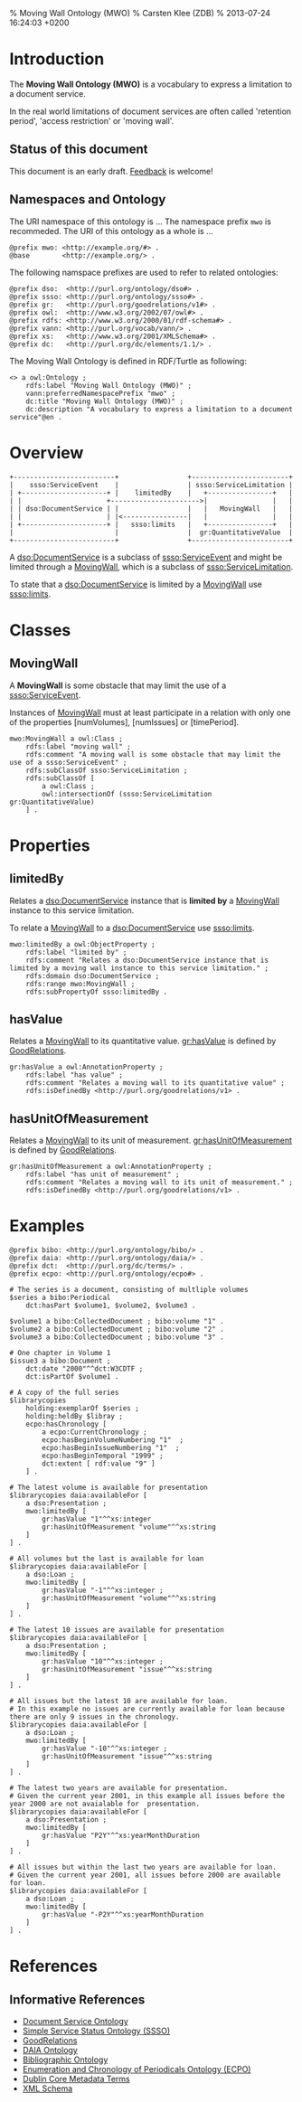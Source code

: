 % Moving Wall Ontology (MWO)
% Carsten Klee (ZDB)
% 2013-07-24 16:24:03 +0200

# Introduction

The **Moving Wall Ontology (MWO)** is a vocabulary to express a limitation to a document service.

In the real world limitations of document services are often called 'retention period', 'access restriction' or 'moving wall'.

## Status of this document

This document is an early draft. [Feedback](https://github.com/cklee/movingwall/issues) is welcome!

## Namespaces and Ontology

The URI namespace of this ontology is ... The namespace prefix `mwo` is recommeded.
The URI of this ontology as a whole is ...

    @prefix mwo: <http://example.org/#> .
    @base        <http://example.org/> .

The following namspace prefixes are used to refer to related ontologies:

    @prefix dso:  <http://purl.org/ontology/dso#> .
    @prefix ssso: <http://purl.org/ontology/ssso#> .
    @prefix gr:   <http://purl.org/goodrelations/v1#> .
    @prefix owl:  <http://www.w3.org/2002/07/owl#> .
    @prefix rdfs: <http://www.w3.org/2000/01/rdf-schema#> .
    @prefix vann: <http://purl.org/vocab/vann/> .
    @prefix xs:   <http://www.w3.org/2001/XMLSchema#> .
    @prefix dc:   <http://purl.org/dc/elements/1.1/> .

The Moving Wall Ontology is defined in RDF/Turtle as following:

    <> a owl:Ontology ;
        rdfs:label "Moving Wall Ontology (MWO)" ;
        vann:preferredNamespacePrefix "mwo" ;
        dc:title "Moving Wall Ontology (MWO)" ;
        dc:description "A vocabulary to express a limitation to a document service"@en .

# Overview
``` {.ditaa}
+-------------------------+                 +------------------------+
|    ssso:ServiceEvent    |                 | ssso:ServiceLimitation |
| +---------------------+ |    limitedBy    |   +----------------+   |
| |                     +---------------------->|                |   |
| | dso:DocumentService | |                 |   |   MovingWall   |   |
| |                     | |<----------------|   |                |   |
| +---------------------+ |   ssso:limits   |   +----------------+   |
|                         |                 |  gr:QuantitativeValue  |
+-------------------------+                 +------------------------+
```

A [dso:DocumentService] is a subclass of [ssso:ServiceEvent] and might be limited through a [MovingWall], which is a subclass of [ssso:ServiceLimitation].

To state that a [dso:DocumentService] is limited by a [MovingWall] use [ssso:limits].

# Classes

## MovingWall

[MovingWall]: #movingwall

A **MovingWall** is some obstacle that may limit the use of a [ssso:ServiceEvent]. 

Instances of [MovingWall] must at least participate in a relation with only one of the properties [numVolumes], [numIssues] or [timePeriod].

	mwo:MovingWall a owl:Class ;
		rdfs:label "moving wall" ;
		rdfs:comment "A moving wall is some obstacle that may limit the use of a ssso:ServiceEvent" ;
		rdfs:subClassOf ssso:ServiceLimitation ;
		rdfs:subClassOf [
			a owl:Class ;
			owl:intersectionOf (ssso:ServiceLimitation gr:QuantitativeValue)
		] .

# Properties

## limitedBy

[limitedBy]: #limitedBy

Relates a [dso:DocumentService] instance that is **limited by** a [MovingWall] instance to this service limitation.

To relate a [MovingWall] to a [dso:DocumentService] use [ssso:limits].

	mwo:limitedBy a owl:ObjectProperty ;
		rdfs:label "limited by" ;
		rdfs:comment "Relates a dso:DocumentService instance that is limited by a moving wall instance to this service limitation." ;
		rdfs:domain dso:DocumentService ;
		rdfs:range mwo:MovingWall ;
		rdfs:subPropertyOf ssso:limitedBy .

## hasValue

[hasValue]: #hasvalue

Relates a [MovingWall] to its quantitative value. [gr:hasValue] is defined by [GoodRelations].

	gr:hasValue a owl:AnnotationProperty ;
		rdfs:label "has value" ;
		rdfs:comment "Relates a moving wall to its quantitative value" ;
		rdfs:isDefinedBy <http://purl.org/goodrelations/v1> .

## hasUnitOfMeasurement

[hasUnitOfMeasurement]: #hasunitofmeasurement

Relates a [MovingWall] to its unit of measurement. [gr:hasUnitOfMeasurement] is defined by [GoodRelations].

	gr:hasUnitOfMeasurement a owl:AnnotationProperty ;
		rdfs:label "has unit of measurement" ;
		rdfs:comment "Relates a moving wall to its unit of measurement." ;
		rdfs:isDefinedBy <http://purl.org/goodrelations/v1> .

# Examples

``` {.example}
@prefix bibo: <http://purl.org/ontology/bibo/> .
@prefix daia: <http://purl.org/ontology/daia/> .
@prefix dct:  <http://purl.org/dc/terms/> .
@prefix ecpo: <http://purl.org/ontology/ecpo#> .

# The series is a document, consisting of multliple volumes
$series a bibo:Periodical 
	dct:hasPart $volume1, $volume2, $volume3 .

$volume1 a bibo:CollectedDocument ; bibo:volume "1" .
$volume2 a bibo:CollectedDocument ; bibo:volume "2" .
$volume3 a bibo:CollectedDocument ; bibo:volume "3" .

# One chapter in Volume 1
$issue3 a bibo:Document ;
	dct:date "2000"^^dct:W3CDTF ;
	dct:isPartOf $volume1 .

# A copy of the full series
$librarycopies 
	holding:exemplarOf $series ;
	holding:heldBy $libray ;
	ecpo:hasChronology [
		a ecpo:CurrentChronology ;
		ecpo:hasBeginVolumeNumbering "1"  ;
		ecpo:hasBeginIssueNumbering "1"  ;
		ecpo:hasBeginTemporal "1999" ;
		dct:extent [ rdf:value "9" ]
	] .
	
# The latest volume is available for presentation 
$librarycopies daia:availableFor [
	a dso:Presentation ;
	mwo:limitedBy [
		gr:hasValue "1"^^xs:integer
		gr:hasUnitOfMeasurement "volume"^^xs:string
	]
] .

# All volumes but the last is available for loan 
$librarycopies daia:availableFor [
	a dso:Loan ;
	mwo:limitedBy [
		gr:hasValue "-1"^^xs:integer ;
		gr:hasUnitOfMeasurement "volume"^^xs:string
	]
] .

# The latest 10 issues are available for presentation
$librarycopies daia:availableFor [
	a dso:Presentation ;
	mwo:limitedBy [
		gr:hasValue "10"^^xs:integer ;
		gr:hasUnitOfMeasurement "issue"^^xs:string
	]
] .

# All issues but the latest 10 are available for loan. 
# In this example no issues are currently available for loan because there are only 9 issues in the chronology.
$librarycopies daia:availableFor [
	a dso:Loan ;
	mwo:limitedBy [
		gr:hasValue "-10"^^xs:integer ;
		gr:hasUnitOfMeasurement "issue"^^xs:string
	]
] .

# The latest two years are available for presentation. 
# Given the current year 2001, in this example all issues before the year 2000 are not avaialable for  presentation. 
$librarycopies daia:availableFor [
	a dso:Presentation ;
	mwo:limitedBy [
		gr:hasValue "P2Y"^^xs:yearMonthDuration
	]
] .

# All issues but within the last two years are available for loan. 
# Given the current year 2001, all issues before 2000 are available for loan.
$librarycopies daia:availableFor [
	a dso:Loan ;
	mwo:limitedBy [
		gr:hasValue "-P2Y"^^xs:yearMonthDuration
	]
] .

```

# References

## Informative References

* [Document Service Ontology]
* [Simple Service Status Ontology (SSSO)]
* [GoodRelations]
* [DAIA Ontology]
* [Bibliographic Ontology]
* [Enumeration and Chronology of Periodicals Ontology (ECPO)]
* [Dublin Core Metadata Terms]
* [XML Schema]

[Document Service Ontology]: http://purl.org/ontology/dso
[dso:DocumentService]: http://purl.org/ontology/dso#DocumentService
[dso:Loan]: http://purl.org/ontology/dso#Loan
[dso:Presentation]: http://purl.org/ontology/dso#Presentation

[Simple Service Status Ontology (SSSO)]: http://purl.org/ontology/ssso
[ssso:limits]: http://purl.org/ontology/ssso#limits 
[ssso:limitedBy]: http://purl.org/ontology/ssso#limitedBy
[ssso:ServiceEvent]: http://purl.org/ontology/ssso#ServiceEvent
[ssso:ServiceLimitation]: http://purl.org/ontology/ssso#ServiceLimitation

[GoodRelations]: http://purl.org/goodrelations/v1
[gr:hasValue]: http://purl.org/goodrelations/v1#hasValue
[gr:hasUnitOfMeasurement]: http://purl.org/goodrelations/v1#hasUnitOfMeasurement

[DAIA Ontology]: http://purl.org/ontology/daia
[daia:availableFor]: http://purl.org/ontology/daia/availableFor 
[daia:availableOf]: http://purl.org/ontology/daia/availableOf 
[daia:unavailableFor]: http://purl.org/ontology/daia/unavailableFor 
[daia:unavailableOf]: http://purl.org/ontology/daia/unavailableOf

[Enumeration and Chronology of Periodicals Ontology (ECPO)]: http://purl.org/ontology/ecpo
[Bibliographic Ontology]: http://purl.org/ontology/bibo
[Dublin Core Metadata Terms]: http://dublincore.org/documents/dcmi-terms/
[XML Schema]: http://www.w3.org/TR/xmlschema-0/
